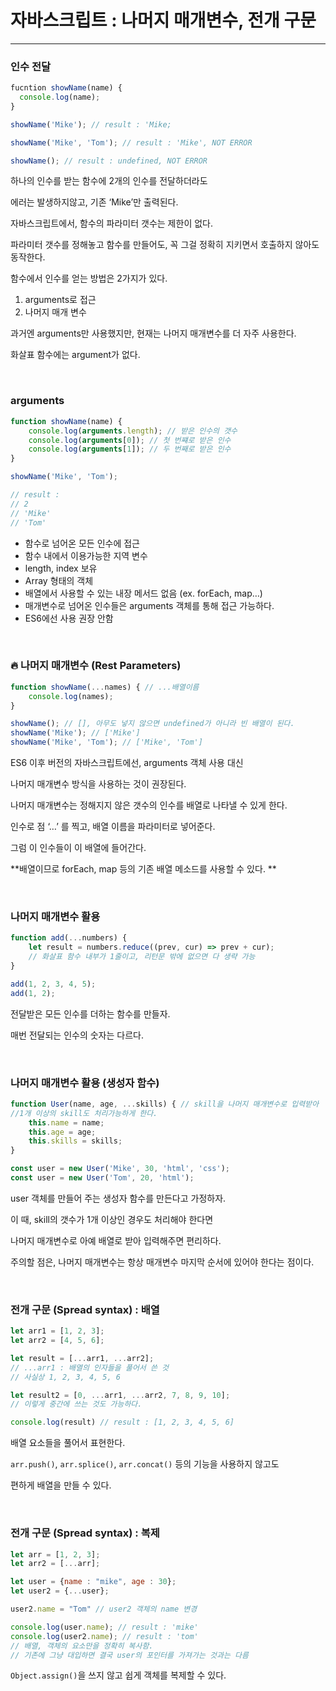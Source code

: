 # 자바스크립트 : 나머지 매개변수, 전개 구문

---

### 인수 전달

```jsx
fucntion showName(name) {
  console.log(name);
}

showName('Mike'); // result : 'Mike;

showName('Mike', 'Tom'); // result : 'Mike', NOT ERROR

showName(); // result : undefined, NOT ERROR
```

하나의 인수를 받는 함수에 2개의 인수를 전달하더라도

에러는 발생하지않고, 기존 ‘Mike’만 출력된다.

자바스크립트에서, 함수의 파라미터 갯수는 제한이 없다.

파라미터 갯수를 정해놓고 함수를 만들어도, 꼭 그걸 정확히 지키면서 호출하지 않아도 동작한다.

함수에서 인수를 얻는 방법은 2가지가 있다.

1. arguments로 접근
2. 나머지 매개 변수

과거엔 arguments만 사용했지만, 현재는 나머지 매개변수를 더 자주 사용한다.

화살표 함수에는 argument가 없다.

<br>

### arguments

```jsx
function showName(name) {
	console.log(arguments.length); // 받은 인수의 갯수
	console.log(arguments[0]); // 첫 번쨰로 받은 인수
	console.log(arguments[1]); // 두 번째로 받은 인수
}

showName('Mike', 'Tom');

// result :
// 2
// 'Mike'
// 'Tom'
```

- 함수로 넘어온 모든 인수에 접근
- 함수 내에서 이용가능한 지역 변수
- length, index 보유
- Array 형태의 객체
- 배열에서 사용할 수 있는 내장 메서드 없음 (ex. forEach, map…)
- 매개변수로 넘어온 인수들은 arguments 객체를 통해 접근 가능하다.
- ES6에선 사용 권장 안함

<br>

### 🔥 나머지 매개변수 (Rest Parameters)

```jsx
function showName(...names) { // ...배열이름
	console.log(names);
}

showName(); // [], 아무도 넣지 않으면 undefined가 아니라 빈 배열이 된다.
showName('Mike'); // ['Mike']
showName('Mike', 'Tom'); // ['Mike', 'Tom']
```

ES6 이후 버전의 자바스크립트에선, arguments 객체 사용 대신 

나머지 매개변수 방식을 사용하는 것이 권장된다. 

나머지 매개변수는 정해지지 않은 갯수의 인수를 배열로 나타낼 수 있게 한다.

인수로 점 ‘…’ 를 찍고, 배열 이름을 파라미터로 넣어준다.

그럼 이 인수들이 이 배열에 들어간다.

**배열이므로 forEach, map 등의 기존 배열 메소드를 사용할 수 있다. **

<br>

### 나머지 매개변수 활용

```jsx
function add(...numbers) {
	let result = numbers.reduce((prev, cur) => prev + cur);
	// 화살표 함수 내부가 1줄이고, 리턴문 밖에 없으면 다 생략 가능
}

add(1, 2, 3, 4, 5);
add(1, 2);
```

전달받은 모든 인수를 더하는 함수를 만들자.

매번 전달되는 인수의 숫자는 다르다.

<br>

### 나머지 매개변수 활용 (생성자 함수)

```jsx
function User(name, age, ...skills) { // skill을 나머지 매개변수로 입력받아
//1개 이상의 skill도 처리가능하게 한다.
	this.name = name;
	this.age = age;
	this.skills = skills;
}

const user = new User('Mike', 30, 'html', 'css');
const user = new User('Tom', 20, 'html');
```

user 객체를 만들어 주는 생성자 함수를 만든다고 가정하자.

이 때, skill의 갯수가 1개 이상인 경우도 처리해야 한다면

나머지 매개변수로 아예 배열로 받아 입력해주면 편리하다.

주의할 점은, 나머지 매개변수는 항상 매개변수 마지막 순서에 있어야 한다는 점이다.

<br>

### 전개 구문 (Spread syntax) : 배열

```jsx
let arr1 = [1, 2, 3];
let arr2 = [4, 5, 6];

let result = [...arr1, ...arr2];
// ...arr1 : 배열의 인자들을 풀어서 쓴 것
// 사실상 1, 2, 3, 4, 5, 6

let result2 = [0, ...arr1, ...arr2, 7, 8, 9, 10];
// 이렇게 중간에 쓰는 것도 가능하다.

console.log(result) // result : [1, 2, 3, 4, 5, 6]
```

배열 요소들을 풀어서 표현한다. 

`arr.push()`, `arr.splice()`, `arr.concat()` 등의 기능을 사용하지 않고도

편하게 배열을 만들 수 있다.

<br>

### 전개 구문 (Spread syntax) : 복제

```jsx
let arr = [1, 2, 3];
let arr2 = [...arr];

let user = {name : "mike", age : 30};
let user2 = {...user};

user2.name = "Tom" // user2 객체의 name 변경

console.log(user.name); // result : 'mike'
console.log(user2.name); // result : 'tom'
// 배열, 객체의 요소만을 정확히 복사함. 
// 기존에 그냥 대입하면 결국 user의 포인터를 가져가는 것과는 다름
```

`Object.assign()`을 쓰지 않고 쉽게 객체를 복제할 수 있다.
